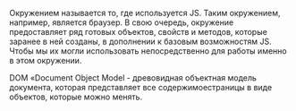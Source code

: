 Окружением называется то, где используется JS. Таким окружением, например, является браузер. В свою очередь, окружение предоставляет ряд готовых объектов, свойств и методов, которые заранее в ней созданы, в дополнении к базовым возможностям JS. Чтобы мы их могли использовать непосредственно для работы именно в этом окружении.

DOM «Document Object Model - древовидная объектная модель документа, которая представляет все содержимоестраницы в виде объектов, которые можно менять.

